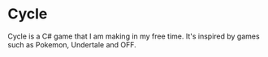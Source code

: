 # Cycle
Cycle is a C# game that I am making in my free time. It's inspired by games such as Pokemon, Undertale and OFF.

